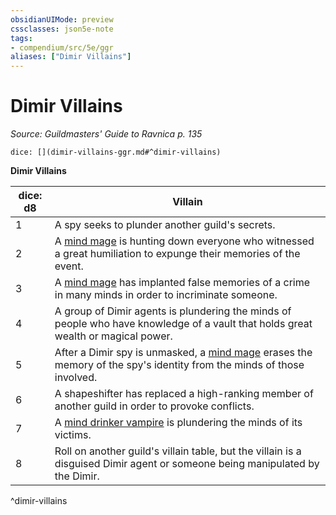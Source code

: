 ```yaml
---
obsidianUIMode: preview
cssclasses: json5e-note
tags:
- compendium/src/5e/ggr
aliases: ["Dimir Villains"]
---
```

# Dimir Villains
*Source: Guildmasters' Guide to Ravnica p. 135* 

`dice: [](dimir-villains-ggr.md#^dimir-villains)`

**Dimir Villains**

| dice: d8 | Villain |
|----------|---------|
| 1 | A spy seeks to plunder another guild's secrets. |
| 2 | A [mind mage](compendium/bestiary/humanoid/mind-mage-ggr.md) is hunting down everyone who witnessed a great humiliation to expunge their memories of the event. |
| 3 | A [mind mage](compendium/bestiary/humanoid/mind-mage-ggr.md) has implanted false memories of a crime in many minds in order to incriminate someone. |
| 4 | A group of Dimir agents is plundering the minds of people who have knowledge of a vault that holds great wealth or magical power. |
| 5 | After a Dimir spy is unmasked, a [mind mage](compendium/bestiary/humanoid/mind-mage-ggr.md) erases the memory of the spy's identity from the minds of those involved. |
| 6 | A shapeshifter has replaced a high-ranking member of another guild in order to provoke conflicts. |
| 7 | A [mind drinker vampire](compendium/bestiary/undead/mind-drinker-vampire-ggr.md) is plundering the minds of its victims. |
| 8 | Roll on another guild's villain table, but the villain is a disguised Dimir agent or someone being manipulated by the Dimir. |
^dimir-villains